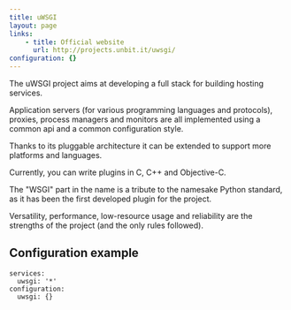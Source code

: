 ```yaml
---
title: uWSGI
layout: page
links:
    - title: Official website
      url: http://projects.unbit.it/uwsgi/
configuration: {}
---
```

The uWSGI project aims at developing a full stack for building hosting services.

Application servers (for various programming languages and protocols), proxies, process managers and monitors are all implemented using a common api and a common configuration style.

Thanks to its pluggable architecture it can be extended to support more platforms and languages.

Currently, you can write plugins in C, C++ and Objective-C.

The "WSGI" part in the name is a tribute to the namesake Python standard, as it has been the first developed plugin for the project.

Versatility, performance, low-resource usage and reliability are the strengths of the project (and the only rules followed).

## Configuration example

    services:
      uwsgi: '*'
    configuration:
      uwsgi: {}
